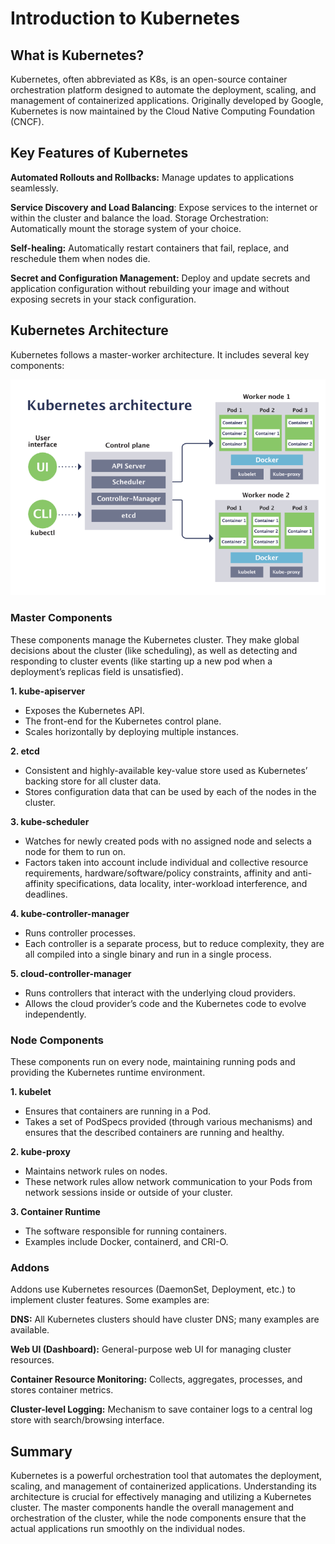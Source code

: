 # Introduction to Kubernetes

## What is Kubernetes?
Kubernetes, often abbreviated as K8s, is an open-source container orchestration platform designed to automate the deployment, scaling, and management of containerized applications. Originally developed by Google, Kubernetes is now maintained by the Cloud Native Computing Foundation (CNCF).

## Key Features of Kubernetes
**Automated Rollouts and Rollbacks:** Manage updates to applications seamlessly.

**Service Discovery and Load Balancing**: Expose services to the internet or within the cluster and balance the load.
Storage Orchestration: Automatically mount the storage system of your choice.

**Self-healing:** Automatically restart containers that fail, replace, and reschedule them when nodes die.

**Secret and Configuration Management:** Deploy and update secrets and application configuration without rebuilding your image and without exposing secrets in your stack configuration.

## Kubernetes Architecture
Kubernetes follows a master-worker architecture. It includes several key components:

![Kubernetes Architecture](image.png)

### Master Components
These components manage the Kubernetes cluster. They make global decisions about the cluster (like scheduling), as well as detecting and responding to cluster events (like starting up a new pod when a deployment’s replicas field is unsatisfied).

**1. kube-apiserver**
- Exposes the Kubernetes API.
- The front-end for the Kubernetes control plane.
- Scales horizontally by deploying multiple instances.

**2. etcd**
- Consistent and highly-available key-value store used as Kubernetes’ backing store for all cluster data.
- Stores configuration data that can be used by each of the nodes in the cluster.

**3. kube-scheduler**
- Watches for newly created pods with no assigned node and selects a node for them to run on.
- Factors taken into account include individual and collective resource requirements, hardware/software/policy constraints, affinity and
anti-affinity specifications, data locality, inter-workload interference, and deadlines.

**4. kube-controller-manager**
- Runs controller processes.
- Each controller is a separate process, but to reduce complexity, they are all compiled into a single binary and run in a single process.

**5. cloud-controller-manager**
- Runs controllers that interact with the underlying cloud providers.
- Allows the cloud provider’s code and the Kubernetes code to evolve independently.

### Node Components
These components run on every node, maintaining running pods and providing the Kubernetes runtime environment.

**1. kubelet**
- Ensures that containers are running in a Pod.
- Takes a set of PodSpecs provided (through various mechanisms) and ensures that the described containers are running and healthy.

**2. kube-proxy**
- Maintains network rules on nodes.
- These network rules allow network communication to your Pods from network sessions inside or outside of your cluster.

**3. Container Runtime**
- The software responsible for running containers.
- Examples include Docker, containerd, and CRI-O.

### Addons
Addons use Kubernetes resources (DaemonSet, Deployment, etc.) to implement cluster features. Some examples are:

**DNS:** All Kubernetes clusters should have cluster DNS; many examples are available.

**Web UI (Dashboard):** General-purpose web UI for managing cluster resources.

**Container Resource Monitoring:** Collects, aggregates, processes, and stores container metrics.

**Cluster-level Logging:** Mechanism to save container logs to a central log store with search/browsing interface.

## Summary
Kubernetes is a powerful orchestration tool that automates the deployment, scaling, and management of containerized applications. Understanding its architecture is crucial for effectively managing and utilizing a Kubernetes cluster. The master components handle the overall management and orchestration of the cluster, while the node components ensure that the actual applications run smoothly on the individual nodes.